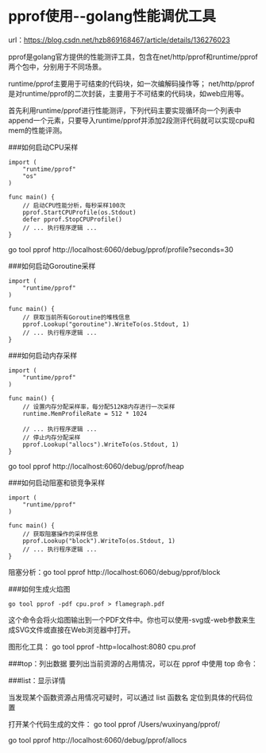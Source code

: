 
# pprof使用--golang性能调优工具

url：https://blog.csdn.net/hzb869168467/article/details/136276023


pprof是golang官方提供的性能测评工具，包含在net/http/pprof和runtime/pprof两个包中，分别用于不同场景。

runtime/pprof主要用于可结束的代码块，如一次编解码操作等； net/http/pprof是对runtime/pprof的二次封装，主要用于不可结束的代码块，如web应用等。

首先利用runtime/pprof进行性能测评，下列代码主要实现循环向一个列表中append一个元素，只要导入runtime/pprof并添加2段测评代码就可以实现cpu和mem的性能评测。

###如何启动CPU采样

```
import (
    "runtime/pprof"
    "os"
)

func main() {
    // 启动CPU性能分析，每秒采样100次
    pprof.StartCPUProfile(os.Stdout)
    defer pprof.StopCPUProfile()
    // ... 执行程序逻辑 ...
}

```

go tool pprof http://localhost:6060/debug/pprof/profile?seconds=30

###如何启动Goroutine采样

```
import (
    "runtime/pprof"
)

func main() {
    // 获取当前所有Goroutine的堆栈信息
    pprof.Lookup("goroutine").WriteTo(os.Stdout, 1)
    // ... 执行程序逻辑 ...
}

```


###如何启动内存采样


```
import (
    "runtime/pprof"
)

func main() {
    // 设置内存分配采样率，每分配512KB内存进行一次采样
    runtime.MemProfileRate = 512 * 1024

    // ... 执行程序逻辑 ...
    // 停止内存分配采样
    pprof.Lookup("allocs").WriteTo(os.Stdout, 1)
}

```

go tool pprof http://localhost:6060/debug/pprof/heap


###如何启动阻塞和锁竞争采样


```
import (
    "runtime/pprof"
)

func main() {
    // 获取阻塞操作的采样信息
    pprof.Lookup("block").WriteTo(os.Stdout, 1)
    // ... 执行程序逻辑 ...
}

```

阻塞分析：go tool pprof http://localhost:6060/debug/pprof/block


###如何生成火焰图


```
go tool pprof -pdf cpu.prof > flamegraph.pdf

```
这个命令会将火焰图输出到一个PDF文件中。你也可以使用-svg​或-web​参数来生成SVG文件或直接在Web浏览器中打开。


图形化工具：
go tool pprof -http=localhost:8080 cpu.prof


###top：列出数据
要列出当前资源的占用情况，可以在 pprof 中使用 top 命令：



###list：显示详情

当发现某个函数资源占用情况可疑时，可以通过 list 函数名 定位到具体的代码位置



打开某个代码生成的文件：
go tool pprof /Users/wuxinyang/pprof/


go tool pprof http://localhost:6060/debug/pprof/allocs 

